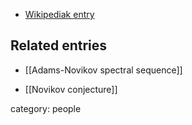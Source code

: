 
* [Wikipediak entry](http://en.wikipedia.org/wiki/Sergei_Novikov_(mathematician))

## Related entries

* [[Adams-Novikov spectral sequence]]

* [[Novikov conjecture]]

category: people
